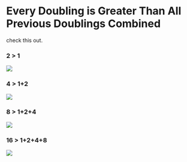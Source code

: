 # Every Doubling is Greater Than All Previous Doublings Combined



check this out.

### 2 > 1

![](https://media1-production-mightynetworks.imgix.net/asset/34806923/Slide4.PNG?ixlib=rails-0.3.0\&fm=jpg\&q=75\&auto=format\&w=1400\&h=1400\&fit=max\&impolicy=ResizeCrop\&constraint=downsize\&aspect=fit)

### 4 > 1+2&#x20;

![](https://media1-production-mightynetworks.imgix.net/asset/34806952/Slide5.PNG?ixlib=rails-0.3.0\&fm=jpg\&q=75\&auto=format\&w=1400\&h=1400\&fit=max\&impolicy=ResizeCrop\&constraint=downsize\&aspect=fit)

### 8 > 1+2+4

![](https://media1-production-mightynetworks.imgix.net/asset/34806987/Slide6.PNG?ixlib=rails-0.3.0\&fm=jpg\&q=75\&auto=format\&w=1400\&h=1400\&fit=max\&impolicy=ResizeCrop\&constraint=downsize\&aspect=fit)

### 16 > 1+2+4+8

![](https://media1-production-mightynetworks.imgix.net/asset/34807018/Slide7.PNG?ixlib=rails-0.3.0\&fm=jpg\&q=75\&auto=format\&w=1400\&h=1400\&fit=max\&impolicy=ResizeCrop\&constraint=downsize\&aspect=fit)

